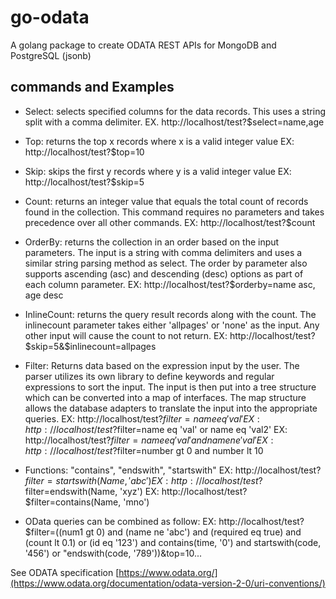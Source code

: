 # go-odata

A golang package to create ODATA REST APIs for MongoDB and PostgreSQL (jsonb)

## commands and Examples

- Select: selects specified columns for the data records. This uses a string split with a comma delimiter.
EX. http://localhost/test?$select=name,age

- Top: returns the top x records where x is a valid integer value
EX: http://localhost/test?$top=10

- Skip: skips the first y records where y is a valid integer value
EX: http://localhost/test?$skip=5

- Count: returns an integer value that equals the total count of records found in the collection. This command requires no parameters and takes precedence over all other commands.
EX: http://localhost/test?$count

- OrderBy: returns the collection in an order based on the input parameters. The input is a string with comma delimiters and uses a similar string parsing method as select. The order by parameter also supports ascending (asc) and descending (desc) options as part of each column parameter.
EX: http://localhost/test?$orderby=name asc, age desc

- InlineCount: returns the query result records along with the count. The inlinecount parameter takes either 'allpages' or 'none' as the input. Any other input will cause the count to not return.
EX: http://localhost/test?$skip=5&$inlinecount=allpages

- Filter: Returns data based on the expression input by the user. The parser utilizes its own library to define keywords and regular expressions to sort the input. The input is then put into a tree structure which can be converted into a map of interfaces. The map structure allows the database adapters to translate the input into the appropriate queries.
EX: http://localhost/test?$filter=name eq 'val'
EX: http://localhost/test?$filter=name eq 'val' or name eq 'val2'
EX: http://localhost/test?$filter=name eq 'val' and name ne 'val'
EX: http://localhost/test?$filter=number gt 0 and number lt 10

- Functions: "contains", "endswith", "startswith"
EX: http://localhost/test?$filter=startswith(Name, 'abc')
EX: http://localhost/test?$filter=endswith(Name, 'xyz')
EX: http://localhost/test?$filter=contains(Name, 'mno')

- OData queries can be combined as follow:
EX:  http://localhost/test?$filter=((num1 gt 0) and (name ne 'abc') and (required eq true) and (count lt 0.1) or (id eq '123') and contains(time, '0') and startswith(code, '456') or "endswith(code, '789'))&top=10...


See ODATA specification [https://www.odata.org/](https://www.odata.org/documentation/odata-version-2-0/uri-conventions/)